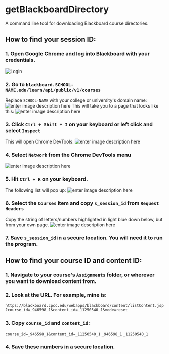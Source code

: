 # getBlackboardDirectory
A command line tool for downloading Blackboard course directories.

## How to find your session ID:

### 1. Open Google Chrome and log into Blackboard with your credentials.

![Login](https://media.discordapp.net/attachments/681862516279738391/716121719265296404/unknown.png?width=2052&height=980)

### 2. Go to ``blackboard.SCHOOL-NAME.edu/learn/api/public/v1/courses``

Replace ``SCHOOL-NAME`` with your college or university's domain name:
![enter image description here](https://media.discordapp.net/attachments/681862516279738391/716123511491395615/unknown.pngwidth=700&height=600)
This will take you to a page that looks like this:
![enter image description here](https://media.discordapp.net/attachments/681862516279738391/716125495472816209/unknown.png?width=1276&height=1003)

### 3. Click ``Ctrl + Shift + I`` on your keyboard or left click and select ``Inspect``
This will open Chrome DevTools:
![enter image description here](https://media.discordapp.net/attachments/681862516279738391/716126196181499966/unknown.png?width=1414&height=1002)

### 4. Select ``Network`` from the Chrome DevTools menu
![enter image description here](https://media.discordapp.net/attachments/681862516279738391/716126841169248276/unknown.png)

### 5. Hit ``Ctrl + R`` on your keyboard.

The following list will pop up:
![enter image description here](https://media.discordapp.net/attachments/681862516279738391/716127791829221386/unknown.png?width=1352&height=1002)
### 6. Select the ``Courses`` item and copy ``s_session_id`` from ``Request Headers``
Copy the string of letters/numbers highlighted in light blue down below, but from your own page.
![enter image description here](https://media.discordapp.net/attachments/681862516279738391/716128630391963648/unknown.png)

### 7. Save ``s_session_id`` in a secure location. You will need it to run the program.

## How to find your course ID and content ID:

### 1. Navigate to your course's ``Assignments`` folder, or wherever you want to download content from. 

### 2. Look at the URL. For example, mine is:
``https://blackboard.cpcc.edu/webapps/blackboard/content/listContent.jsp?course_id=_946598_1&content_id=_11250540_1&mode=reset``

### 3. Copy ``course_id`` and ``content_id``:
``course_id=_946598_1&content_id=_11250540_1``
``_946598_1`` ``_11250540_1``

### 4. Save these numbers in a secure location.





